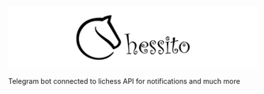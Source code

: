 ![Logo](public/images/chessito-header.png)


Telegram bot connected to lichess API for notifications and much more
